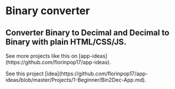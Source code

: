 <h1>Binary converter</h1>

<h2>Converter Binary to Decimal and Decimal to Binary with plain HTML/CSS/JS.</h2>

<p>See more projects like this on [app-ideas](https://github.com/florinpop17/app-ideas).</p>
<p>See this project [idea](https://github.com/florinpop17/app-ideas/blob/master/Projects/1-Beginner/Bin2Dec-App.md).</p>
